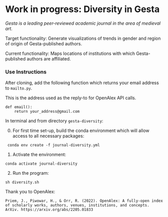 # Work in progress: Diversity in Gesta

*Gesta is a leading peer-reviewed academic journal in the area of medieval art.*

Target functionality: Generate visualizations of trends in gender and region of origin of Gesta-published authors.

Current functionality: Maps locations of institutions with which Gesta-published authors are affiliated.

### Use Instructions

After cloning, add the following function which returns your email address to `mailto.py`. 

This is the address used as the reply-to for OpenAlex API calls.  

    def email():
        return your_address@gmail.com

In terminal and from directory `gesta-diversity`:

0. For first time set-up, build the conda environment which will allow access to all necessary packages:
<!--- Make code --->
     conda env create -f journal-diversity.yml

1. Activate the environment:
<!--- Make code --->
    conda activate journal-diversity

2. Run the program:
<!--- Make code --->
    sh diversity.sh


Thank you to OpenAlex:

    Priem, J., Piwowar, H., & Orr, R. (2022). OpenAlex: A fully-open index of scholarly works, authors, venues, institutions, and concepts. ArXiv. https://arxiv.org/abs/2205.01833